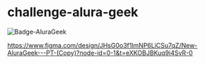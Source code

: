 # challenge-alura-geek
![Badge-AluraGeek](https://github.com/user-attachments/assets/dfb23c69-aeeb-49b4-81e2-36d3e7358dfa)

https://www.figma.com/design/JHsG0o3f1lmNP6LiCSu7qZ/New-AluraGeek---PT-(Copy)?node-id=0-1&t=eXKOBJBKuq9i4SvR-0

